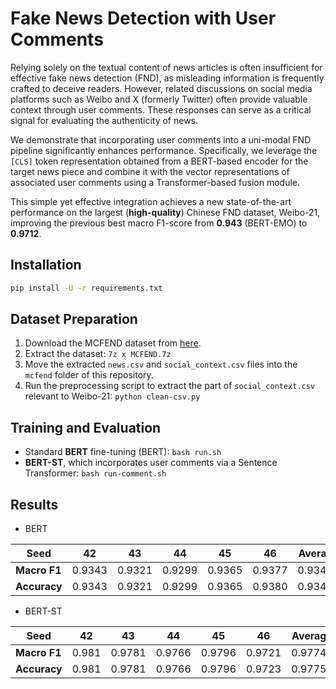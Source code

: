 # Fake News Detection with User Comments

Relying solely on the textual content of news articles is often insufficient for effective fake news detection (FND), as misleading information is frequently crafted to deceive readers.
However, related discussions on social media platforms such as Weibo and X (formerly Twitter) often provide valuable context through user comments. These responses can serve as a critical signal for evaluating the authenticity of news.

We demonstrate that incorporating user comments into a uni-modal FND pipeline significantly enhances performance. Specifically, we leverage the `[CLS]` token representation obtained from a BERT-based encoder for the target news piece and combine it with the vector representations of associated user comments using a Transformer-based fusion module.

This simple yet effective integration achieves a new state-of-the-art performance on the largest (**high-quality**) Chinese FND dataset, Weibo-21, improving the previous best macro F1-score from **0.943** (BERT-EMO) to **0.9712**.

## Installation
```bash
pip install -U -r requirements.txt
```
## Dataset Preparation
1. Download the MCFEND dataset from [here](https://drive.google.com/drive/folders/1tflhQTkMT_gTTwEw3ESfKS7Sr5w__5u5?usp=sharing).
2. Extract the dataset: `7z x MCFEND.7z`
3. Move the extracted `news.csv` and `social_context.csv` files into the `mcfend` folder of this repository.
4. Run the preprocessing script to extract the part of `social_context.csv` relevant to Weibo-21: `python clean-csv.py`
## Training and Evaluation
- Standard **BERT** fine-tuning (BERT): `bash run.sh`
- **BERT-ST**, which incorporates user comments via a Sentence Transformer: `bash run-comment.sh`
## Results
- BERT

| Seed       | 42     | 43     | 44     | 45     | 46     | Average |
|------------|--------|--------|--------|--------|--------|---------|
|**Macro F1**| 0.9343 | 0.9321 | 0.9299 | 0.9365 | 0.9377 | 0.9341  |
|**Accuracy**| 0.9343 | 0.9321 | 0.9299 | 0.9365 | 0.9380 | 0.93416 |

- BERT-ST

| Seed       | 42     | 43     | 44     | 45     | 46     | Average |
|------------|--------|--------|--------|--------|--------|---------|
|**Macro F1**| 0.981  | 0.9781 | 0.9766 | 0.9796 | 0.9721 | 0.97748 |
|**Accuracy**| 0.981  | 0.9781 | 0.9766 | 0.9796 | 0.9723 | 0.97752 |
